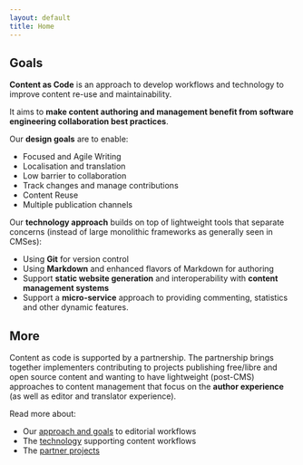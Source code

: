 ```yaml
---
layout: default
title: Home
---
```


## Goals

**Content as Code** is an approach to develop workflows and technology to improve content re-use and maintainability.

It aims to **make content authoring and management benefit from software engineering collaboration best practices**.

Our **design goals** are to enable:
 - Focused and Agile Writing
 - Localisation and translation
 - Low barrier to collaboration
 - Track changes and manage contributions
 - Content Reuse
 - Multiple publication channels

Our **technology approach** builds on top of lightweight tools that separate concerns (instead of large monolithic frameworks as generally seen in CMSes):
 - Using **Git** for version control
 - Using **Markdown** and enhanced flavors of Markdown for authoring
 - Support **static website generation** and interoperability with **content management systems**
 - Support a **micro-service** approach to providing commenting, statistics and other dynamic features.

## More

Content as code is supported by a partnership. The partnership brings together implementers contributing to projects publishing free/libre and open source content and wanting to have lightweight (post-CMS) approaches to content management that focus on the **author experience** (as well as editor and translator experience).

Read more about:

 - Our [approach and goals](approach) to editorial workflows
 - The [technology](technology) supporting content workflows
 - The [partner projects](partners)

